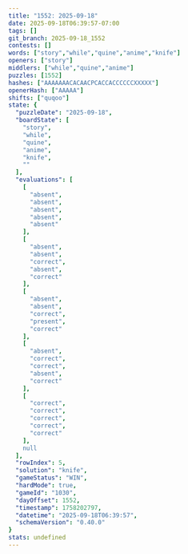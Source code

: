 ```yaml
---
title: "1552: 2025-09-18"
date: 2025-09-18T06:39:57-07:00
tags: []
git_branch: 2025-09-18_1552
contests: []
words: ["story","while","quine","anime","knife"]
openers: ["story"]
middlers: ["while","quine","anime"]
puzzles: [1552]
hashes: ["AAAAAAACACAACPCACCACCCCCCXXXXX"]
openerHash: ["AAAAA"]
shifts: ["quqoo"]
state: {
  "puzzleDate": "2025-09-18",
  "boardState": [
    "story",
    "while",
    "quine",
    "anime",
    "knife",
    ""
  ],
  "evaluations": [
    [
      "absent",
      "absent",
      "absent",
      "absent",
      "absent"
    ],
    [
      "absent",
      "absent",
      "correct",
      "absent",
      "correct"
    ],
    [
      "absent",
      "absent",
      "correct",
      "present",
      "correct"
    ],
    [
      "absent",
      "correct",
      "correct",
      "absent",
      "correct"
    ],
    [
      "correct",
      "correct",
      "correct",
      "correct",
      "correct"
    ],
    null
  ],
  "rowIndex": 5,
  "solution": "knife",
  "gameStatus": "WIN",
  "hardMode": true,
  "gameId": "1030",
  "dayOffset": 1552,
  "timestamp": 1758202797,
  "datetime": "2025-09-18T06:39:57",
  "schemaVersion": "0.40.0"
}
stats: undefined
---
```

<!-- more -->
